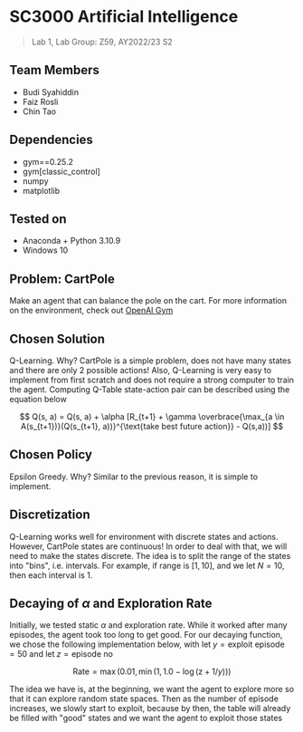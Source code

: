# SC3000 Artificial Intelligence
> Lab 1, Lab Group: Z59, AY2022/23 S2

## Team Members
- Budi Syahiddin
- Faiz Rosli
- Chin Tao

## Dependencies
- gym==0.25.2
- gym[classic_control]
- numpy
- matplotlib

## Tested on
- Anaconda + Python 3.10.9
- Windows 10

## Problem: CartPole
Make an agent that can balance the pole on the cart. For more information on the environment, check out 
[OpenAI Gym](https://gymnasium.farama.org/environments/classic_control/cart_pole/)

## Chosen Solution
Q-Learning. Why? CartPole is a simple problem, does not have many states and there are only 2 possible actions! 
Also, Q-Learning is very easy to implement from first scratch and does not require a strong computer to train the agent.
Computing Q-Table state-action pair can be described using the equation below

$$
Q(s, a) = Q(s, a) + \alpha [R_{t+1} + \gamma \overbrace{\max_{a \in A(s_{t+1})}(Q(s_{t+1}, a))}^{\text{take best future action}} - Q(s,a))]
$$

## Chosen Policy
Epsilon Greedy. Why? Similar to the previous reason, it is simple to implement.

## Discretization
Q-Learning works well for environment with discrete states and actions.
However, CartPole states are continuous! In order to deal with that,
we will need to make the states discrete. The idea is to split the range
of the states into "bins", i.e. intervals. For example, if range is $[1, 10]$, and we let $N = 10$, then each interval is $1$.

## Decaying of $\alpha$ and Exploration Rate
Initially, we tested static $\alpha$ and exploration rate. While it worked after many episodes, the agent took too long to get good. For our decaying function, we chose the following implementation below, with $\text{let}\;y = \text{exploit episode} = 50$ and $\text{let}\;z = \text{episode no}$

$$
\text{Rate} = \max(0.01, \min(1, 1.0 - \log(\text{z} + 1 / y)))
$$

The idea we have is, at the beginning, we want the agent to explore more so that it can explore random state spaces. Then as the number of episode increases, we slowly start to exploit, because by then, the table will already be filled with "good" states and we want the agent to exploit those states
